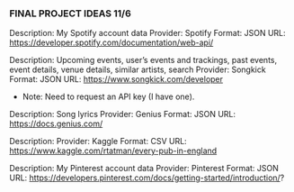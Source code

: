 ### FINAL PROJECT IDEAS 11/6

Description: My Spotify account data
Provider: Spotify
Format: JSON
URL: https://developer.spotify.com/documentation/web-api/

Description: Upcoming events, user’s events and trackings, past events, event details, venue details, similar artists, search
Provider: Songkick
Format: JSON
URL: https://www.songkick.com/developer
* Note: Need to request an API key (I have one).

Description: Song lyrics
Provider: Genius
Format: JSON
URL: https://docs.genius.com/

Description: 
Provider: Kaggle
Format: CSV
URL: https://www.kaggle.com/rtatman/every-pub-in-england

Description: My Pinterest account data
Provider: Pinterest
Format: JSON
URL: https://developers.pinterest.com/docs/getting-started/introduction/?

